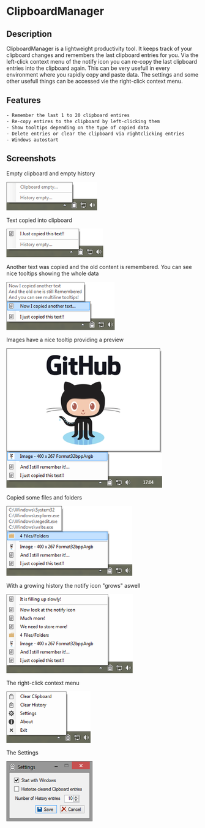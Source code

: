 # ClipboardManager

Description
--------------

ClipboardManager is a lightweight productivity tool. It keeps track of your clipboard changes and remembers the last clipboard entries for you. Via the left-click context menu of the notify icon you can re-copy the last clipboard entries into the clipboard again. This can be very usefull in every environment where you rapidly copy and paste data. The settings and some other usefull things can be accessed vie the right-click context menu.

Features
--------------

	- Remember the last 1 to 20 clipboard entires
	- Re-copy entires to the clipboard by left-clicking them
	- Show tooltips depending on the type of copied data
	- Delete entries or clear the clipboard via rightclicking entries
	- Windows autostart

Screenshots
--------------

Empty clipboard and empty history

![Screenshot1](https://raw.githubusercontent.com/nein23/userContent/master/ClipboardManager/Screenshots/1.png)


Text copied into clipboard

![Screenshot2](https://raw.githubusercontent.com/nein23/userContent/master/ClipboardManager/Screenshots/2.png)


Another text was copied and the old content is remembered. You can see nice tooltips showing the whole data

![Screenshot3](https://raw.githubusercontent.com/nein23/userContent/master/ClipboardManager/Screenshots/3.png)


Images have a nice tooltip providing a preview

![Screenshot4](https://raw.githubusercontent.com/nein23/userContent/master/ClipboardManager/Screenshots/4.png)


Copied some files and folders

![Screenshot5](https://raw.githubusercontent.com/nein23/userContent/master/ClipboardManager/Screenshots/5.png)


With a growing history the notify icon "grows" aswell

![Screenshot6](https://raw.githubusercontent.com/nein23/userContent/master/ClipboardManager/Screenshots/6.png)


The right-click context menu
 
![Screenshot7](https://raw.githubusercontent.com/nein23/userContent/master/ClipboardManager/Screenshots/7.png)


The Settings

![Screenshot8](https://raw.githubusercontent.com/nein23/userContent/master/ClipboardManager/Screenshots/8.png)